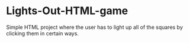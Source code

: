 # Lights-Out-HTML-game
Simple HTML project where the user has to light up all of the squares by clicking them in certain ways. 
